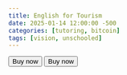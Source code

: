 ```yaml
---
title: English for Tourism
date: 2025-01-14 12:00:00 -500
categories: [tutoring, bitcoin]
tags: [vision, unschooled]
---
```


<form method="POST" action="https://btcpay.theunschooled.net/apps/3dQ5i5YhrknyeHN8pByuM1Tsgoef/pos">
  <input type="hidden" name="amount" value="100" />
  <input type="hidden" name="email" value="customer@example.com" />
  <input type="hidden" name="orderId" value="CustomOrderId" />
  <input type="hidden" name="notificationUrl" value="https://example.com/callbacks" />
  <input type="hidden" name="redirectUrl" value="https://example.com/thanksyou" />
  <button type="submit">Buy now</button>
  <button type="submit" name="choiceKey" value="20-minute-trial" class="btn btn-primary">Buy now</button>
</form>
